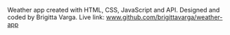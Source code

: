 Weather app created with HTML, CSS, JavaScript and API.
Designed and coded by Brigitta Varga.
Live link: www.github.com/brigittavarga/weather-app
